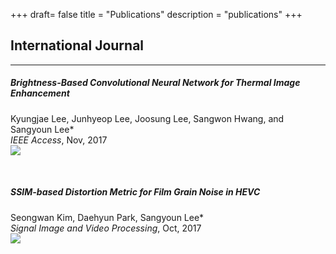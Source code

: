+++
draft= false
title = "Publications"
description = "publications"
+++

## International Journal
------
##### Brightness-Based Convolutional Neural Network for Thermal Image Enhancement
Kyungjae Lee, Junhyeop Lee, Joosung Lee, Sangwon Hwang, and Sangyoun Lee*  
*IEEE Access*, Nov, 2017  
<img src="/web-demo/publications/Access_KJL.png" style="display: block; margin: auto;">

</br>

##### SSIM-based Distortion Metric for Film Grain Noise in HEVC
Seongwan Kim, Daehyun Park, Sangyoun Lee*  
*Signal Image and Video Processing*, Oct, 2017  
<img src="/web-demo/publications/SIVP_SWK.png" style="display: block; margin: auto;">